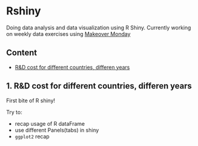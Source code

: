 # Rshiny
Doing data analysis and data visualization using R Shiny. Currently working on weekly data exercises using [Makeover Monday](#http://www.makeovermonday.co.uk/data/)

## Content
- [R&D cost for different countries, differen years](#R&D)

<a id='R&D'></a>
## 1. R&D cost for different countries, differen years
First bite of R shiny! 

Try to:
- recap usage of R dataFrame
- use different Panels(tabs) in shiny
- `ggplot2` recap